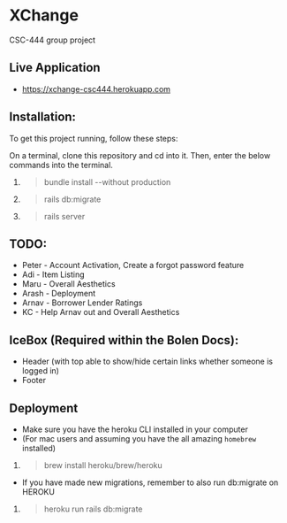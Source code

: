 # XChange

CSC-444 group project

## Live Application
* https://xchange-csc444.herokuapp.com

## Installation:
To get this project running, follow these steps: 

 On a terminal, clone this repository and cd into it. Then, enter the below commands into the terminal. 
1. >bundle install --without production 
2. >rails db:migrate
3. >rails server 


## TODO:
* Peter - Account Activation, Create a forgot password feature
* Adi - Item Listing
* Maru - Overall Aesthetics
* Arash - Deployment 
* Arnav - Borrower Lender Ratings
* KC - Help Arnav out and Overall Aesthetics

## IceBox (Required within the Bolen Docs):
* Header (with top able to show/hide certain links whether someone is logged in)
* Footer

## Deployment
* Make sure you have the heroku CLI installed in your computer
* (For mac users and assuming you have the all amazing `homebrew` installed)
1. >brew install heroku/brew/heroku

* If you have made new migrations, remember to also run db:migrate on HEROKU

1. >heroku run rails db:migrate
